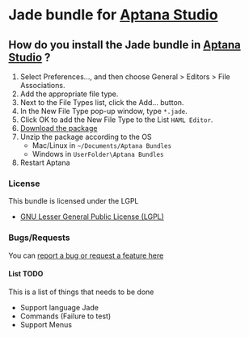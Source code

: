 # Jade bundle for [Aptana Studio](http://www.aptana.com)

## How do you install the Jade bundle in [Aptana Studio](http://www.aptana.com) ?

1. Select Preferences..., and then choose General > Editors > File Associations.
2. Add the appropriate file type.
3. Next to the File Types list, click the Add... button.
4. In the New File Type pop-up window, type `*.jade`.
5. Click OK to add the New File Type to the List `HAML Editor`.
6. [Download the package](https://github.com/alejonext/JadeRuble/zipball/master)
7. Unzip the package according to the OS
	* Mac/Linux in `~/Documents/Aptana Bundles`
	* Windows in `UserFolder\Aptana Bundles`
8. Restart Aptana

### License

This bundle is licensed under the LGPL 

* [GNU Lesser General Public License (LGPL) ](http://www.gnu.org/licenses/lgpl-3.0.txt)

### Bugs/Requests

You can [report a bug or request a feature here](https://github.com/alejonext/JadeRuble/issues)

#### List TODO

This is a list of things that needs to be done

* Support language Jade
* Commands (Failure to test)
* Support Menus